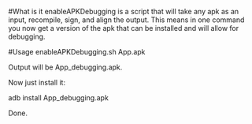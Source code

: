 #What is it
enableAPKDebugging is a script that will take any apk as an input, recompile, sign, and align the output. This means in one command you now get a version of the apk that can be installed and will allow for debugging.

#Usage
enableAPKDebugging.sh App.apk

Output will be App_debugging.apk.

Now just install it:

adb install App_debugging.apk

Done.
